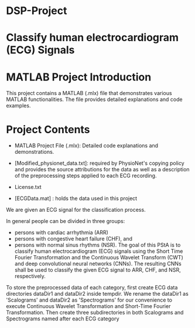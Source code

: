 # DSP-Project

# Classify human electrocardiogram (ECG) Signals
# MATLAB Project Introduction
This project contains a MATLAB (.mlx) file that demonstrates various MATLAB functionalities. The file provides detailed explanations and code examples.

# Project Contents
- MATLAB Project File (.mlx): Detailed code explanations and demonstrations.

- [Modified_physionet_data.txt]: required by PhysioNet's copying policy and provides the source attributions for the data as well as a description of the preprocessing steps applied to each ECG recording.

- License.txt

- [ECGData.mat] : holds the data used in this project

We are given an ECG signal for the classification process.

In general people can be divided in three groups:
- persons with cardiac arrhythmia (ARR)
- persons with congestive heart failure (CHF), and
- persons with normal sinus rhythms (NSR).
The goal of this PStA is to classify human electrocardiogram (ECG) signals using the Short Time Fourier Transformation and the Continuous Wavelet Transform (CWT) and deep convolutional neural networks (CNNs). The resulting CNNs shall be used to classify the given ECG signal to ARR, CHF, and NSR, respectively.

To store the preprocessed data of each category, first create ECG data directories dataDir1 and dataDir2 inside tempdir. We rename the dataDir1 as 'Scalograms' and dataDir2 as 'Spectrograms' for our convenience to execute Continuous Wavelet Transformation and Short-Time Fourier Transformation. Then create three subdirectories in both Scalograms and Spectrograms named after each ECG category
